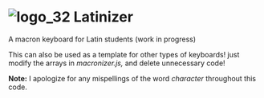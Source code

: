 # ![logo_32](https://user-images.githubusercontent.com/61331006/116012139-96b91700-a5dd-11eb-9521-f908844de80c.png) Latinizer 
A macron keyboard for Latin students (work in progress)

This can also be used as a template for other types of keyboards! just modify the arrays in *macronizer.js,* and delete unnecessary code!

**Note:** I apologize for any mispellings of the word *character* throughout this code.
